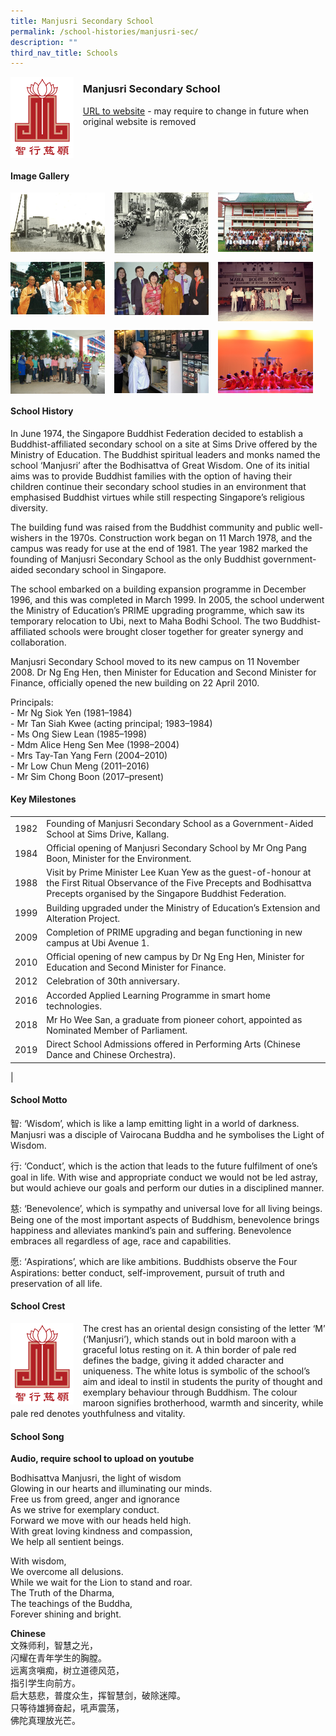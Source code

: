 ```yaml
---
title: Manjusri Secondary School
permalink: /school-histories/manjusri-sec/
description: ""
third_nav_title: Schools
---
```

<img src="/images/manjusrisec1.png" style="width:20%;margin-right:15px;" align = "left">

### **Manjusri Secondary School**
[URL to website](https://manjusrisec.moe.edu.sg/) - may require to change in future when original website is removed

<br clear="left">

#### **Image Gallery**

<p><a href="https://staging.d1yxymztqoj7qn.amplifyapp.com/images/pic.jpg">  
<img src="/images/manjusrisec2.jpg" style="width:30%;margin-right:15px;" align = "left">
</a></p>

<p><a href="https://staging.d1yxymztqoj7qn.amplifyapp.com/images/pic.jpg">  
<img src="/images/manjusrisec3.jpg" style="width:30%;margin-right:15px;" align = "left">
</a></p>

<p><a href="https://staging.d1yxymztqoj7qn.amplifyapp.com/images/pic.jpg">  
<img src="/images/manjusrisec4.jpg" style="width:30%;margin-right:15px;" align = "left">
</a></p>

<br clear="left">

<p><a href="https://staging.d1yxymztqoj7qn.amplifyapp.com/images/pic.jpg">  
<img src="/images/manjusrisec5.jpg" style="width:30%;margin-right:15px;" align = "left">
</a></p>

<p><a href="https://staging.d1yxymztqoj7qn.amplifyapp.com/images/pic.jpg">  
<img src="/images/manjusrisec6.jpg" style="width:30%;margin-right:15px;" align = "left">
</a></p>

<p><a href="https://staging.d1yxymztqoj7qn.amplifyapp.com/images/pic.jpg">  
<img src="/images/manjusrisec7.jpg" style="width:30%;margin-right:15px;" align = "left">
</a></p>

<br clear="left">

<p><a href="https://staging.d1yxymztqoj7qn.amplifyapp.com/images/pic.jpg">  
<img src="/images/manjusrisec8.jpg" style="width:30%;margin-right:15px;" align = "left">
</a></p>

<p><a href="https://staging.d1yxymztqoj7qn.amplifyapp.com/images/pic.jpg">  
<img src="/images/manjusrisec9.jpg" style="width:30%;margin-right:15px;" align = "left">
</a></p>

<p><a href="https://staging.d1yxymztqoj7qn.amplifyapp.com/images/pic.jpg">  
<img src="/images/manjusrisec10.jpg" style="width:30%;margin-right:15px;" align = "left">
</a></p>

<br clear="left">

#### **School History**
In June 1974, the Singapore Buddhist Federation decided to establish a Buddhist-affiliated secondary school on a site at Sims Drive offered by the Ministry of Education. The Buddhist spiritual leaders and monks named the school ‘Manjusri’ after the Bodhisattva of Great Wisdom. One of its initial aims was to provide Buddhist families with the option of having their children continue their secondary school studies in an environment that emphasised Buddhist virtues while still respecting Singapore’s religious diversity.

The building fund was raised from the Buddhist community and public well-wishers in the 1970s. Construction work began on 11 March 1978, and the campus was ready for use at the end of 1981. The year 1982 marked the founding of Manjusri Secondary School as the only Buddhist government-aided secondary school in Singapore.

The school embarked on a building expansion programme in December 1996, and this was completed in March 1999. In 2005, the school underwent the Ministry of Education’s PRIME upgrading programme, which saw its temporary relocation to Ubi, next to Maha Bodhi School. The two Buddhist-affiliated schools were brought closer together for greater synergy and collaboration.

Manjusri Secondary School moved to its new campus on 11 November 2008. Dr Ng Eng Hen, then Minister for Education and Second Minister for Finance, officially opened the new building on 22 April 2010.

Principals:<br>
\- Mr Ng Siok Yen (1981–1984)<br>
\- Mr Tan Siah Kwee (acting principal; 1983–1984)<br>
\- Ms Ong Siew Lean (1985–1998)<br>
\- Mdm Alice Heng Sen Mee (1998–2004)<br>
\- Mrs Tay-Tan Yang Fern (2004–2010)<br>
\- Mr Low Chun Meng (2011–2016)<br>
\- Mr Sim Chong Boon (2017–present)

#### **Key Milestones**

|  |  |
|:---:|---|
| 1982 | Founding of Manjusri Secondary School as a Government-Aided School at Sims Drive, Kallang. |
| 1984 | Official opening of Manjusri Secondary School by Mr Ong Pang Boon, Minister for the Environment. |
| 1988 | Visit by Prime Minister Lee Kuan Yew as the guest-of-honour at the First Ritual Observance of the Five Precepts and Bodhisattva Precepts organised by the Singapore Buddhist Federation. |
| 1999 | Building upgraded under the Ministry of Education’s Extension and Alteration Project. |
| 2009 | Completion of PRIME upgrading and began functioning in new campus at Ubi Avenue 1. |
| 2010 | Official opening of new campus by Dr Ng Eng Hen, Minister for Education and Second Minister for Finance. |
| 2012 | Celebration of 30th anniversary. |
| 2016 | Accorded Applied Learning Programme in smart home technologies. |
| 2018 | Mr Ho Wee San, a graduate from pioneer cohort, appointed as Nominated Member of Parliament. |
| 2019 | Direct School Admissions offered in Performing Arts (Chinese Dance and Chinese Orchestra). |
|

#### **School Motto**
智: ‘Wisdom’, which is like a lamp emitting light in a world of darkness. Manjusri was a disciple of Vairocana Buddha and he symbolises the Light of Wisdom.

行: ‘Conduct’, which is the action that leads to the future fulfilment of one’s goal in life. With wise and appropriate conduct we would not be led astray, but would achieve our goals and perform our duties in a disciplined manner.

慈: ‘Benevolence’, which is sympathy and universal love for all living beings. Being one of the most important aspects of Buddhism, benevolence brings happiness and alleviates mankind’s pain and suffering. Benevolence embraces all regardless of age, race and capabilities.

愿: ‘Aspirations’, which are like ambitions. Buddhists observe the Four Aspirations: better conduct, self-improvement, pursuit of truth and preservation of all life.

#### **School Crest**
<img src="/images/manjusrisec1.png" style="width:20%;margin-right:15px;" align = "left">

The crest has an oriental design consisting of the letter ‘M’ (‘Manjusri’), which stands out in bold maroon with a graceful lotus resting on it. A thin border of pale red defines the badge, giving it added character and uniqueness. The white lotus is symbolic of the school’s aim and ideal to instil in students the purity of thought and exemplary behaviour through Buddhism. The colour maroon signifies brotherhood, warmth and sincerity, while pale red denotes youthfulness and vitality.

#### **School Song**
**Audio, require school to upload on youtube**

Bodhisattva Manjusri, the light of wisdom<br>
Glowing in our hearts and illuminating our minds.<br>
Free us from greed, anger and ignorance<br>
As we strive for exemplary conduct.<br>
Forward we move with our heads held high.<br>
With great loving kindness and compassion,<br>
We help all sentient beings.

With wisdom,<br>
We overcome all delusions.<br>
While we wait for the Lion to stand and roar.<br>
The Truth of the Dharma,<br>
The teachings of the Buddha,<br>
Forever shining and bright.

**Chinese**<br>
文殊师利，智慧之光，<br>
闪耀在青年学生的胸膛。<br>
远离贪嗔痴，树立道德风范，<br>
指引学生向前方。<br>
启大慈悲，普度众生，挥智慧剑，破除迷障。<br>
只等待雄狮奋起，吼声震荡，<br>
佛陀真理放光芒。
